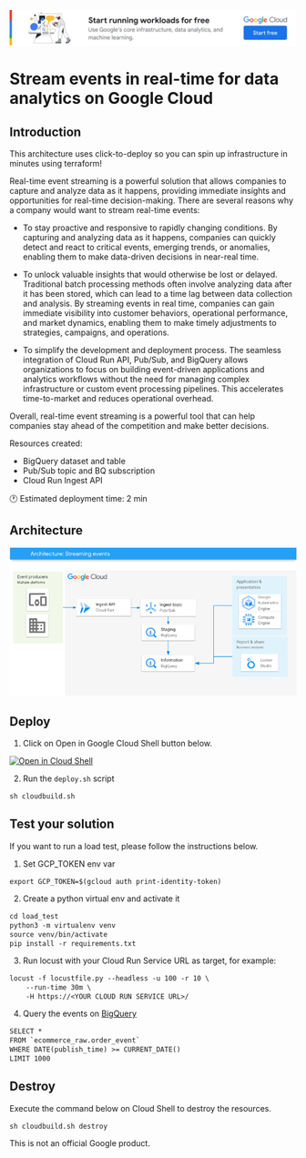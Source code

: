 [![banner](../banner.png)](https://cloud.google.com/?utm_source=github&utm_medium=referral&utm_campaign=GCP&utm_content=packages_repository_banner)

# Stream events in real-time for data analytics on Google Cloud

## Introduction

This architecture uses click-to-deploy so you can spin up infrastructure in minutes using terraform!

Real-time event streaming is a powerful solution that allows companies to capture and analyze data as it happens, providing immediate insights and opportunities for real-time decision-making. There are several reasons why a company would want to stream real-time events:

* To stay proactive and responsive to rapidly changing conditions. By capturing and analyzing data as it happens, companies can quickly detect and react to critical events, emerging trends, or anomalies, enabling them to make data-driven decisions in near-real time.

* To unlock valuable insights that would otherwise be lost or delayed. Traditional batch processing methods often involve analyzing data after it has been stored, which can lead to a time lag between data collection and analysis. By streaming events in real time, companies can gain immediate visibility into customer behaviors, operational performance, and market dynamics, enabling them to make timely adjustments to strategies, campaigns, and operations.

* To simplify the development and deployment process. The seamless integration of Cloud Run API, Pub/Sub, and BigQuery allows organizations to focus on building event-driven applications and analytics workflows without the need for managing complex infrastructure or custom event processing pipelines. This accelerates time-to-market and reduces operational overhead.

Overall, real-time event streaming is a powerful tool that can help companies stay ahead of the competition and make better decisions.


Resources created:
- BigQuery dataset and table
- Pub/Sub topic and BQ subscription
- Cloud Run Ingest API

:clock1: Estimated deployment time: 2 min

## Architecture
![architecture](architecture.png)

## Deploy

1. Click on Open in Google Cloud Shell button below.

<a href="https://ssh.cloud.google.com/cloudshell/editor?shellonly=true&cloudshell_git_repo=https://github.com/GoogleCloudPlatform/click-to-deploy-solutions&cloudshell_workspace=streaming-data-to-analytics" target="_new">
    <img alt="Open in Cloud Shell" src="https://gstatic.com/cloudssh/images/open-btn.svg">
</a>

2. Run the `deploy.sh` script
```
sh cloudbuild.sh
```

## Test your solution
If you want to run a load test, please follow the instructions below.

1. Set GCP_TOKEN env var
```
export GCP_TOKEN=$(gcloud auth print-identity-token)
```

2. Create a python virtual env and activate it
```
cd load_test
python3 -m virtualenv venv
source venv/bin/activate
pip install -r requirements.txt
```

3. Run locust with your Cloud Run Service URL as target, for example:
```
locust -f locustfile.py --headless -u 100 -r 10 \
    --run-time 30m \
    -H https://<YOUR CLOUD RUN SERVICE URL>/
```

4. Query the events on [BigQuery](https://console.cloud.google.com/bigquery)
```
SELECT *
FROM `ecommerce_raw.order_event`
WHERE DATE(publish_time) >= CURRENT_DATE()
LIMIT 1000
```


## Destroy
Execute the command below on Cloud Shell to destroy the resources.
```
sh cloudbuild.sh destroy
```

This is not an official Google product.
